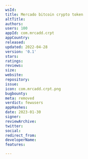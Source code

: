 ```yaml
---
wsId: 
title: Mercado bitcoin crypto token
altTitle: 
authors: 
users: 100
appId: com.mrcadd.crpt
appCountry: 
released: 
updated: 2022-04-28
version: '0.1'
stars: 
ratings: 
reviews: 
size: 
website: 
repository: 
issue: 
icon: com.mrcadd.crpt.png
bugbounty: 
meta: removed
verdict: fewusers
appHashes: 
date: 2023-01-30
signer: 
reviewArchive: 
twitter: 
social: 
redirect_from: 
developerName: 
features: 

---
```



